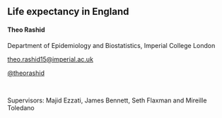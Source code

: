 <!-- .slide: data-background="#FBFBFB" -->
<!-- .slide: data-background-image="slides/_title/assets/LOGO_PEHC.png" data-background-size="25%" data-background-position="95% 95%"-->
<br>
<br>
<br>
<br>
<br>

## Life expectancy in England
<!-- .element style="text-align: left"-->

#### Theo Rashid
<!-- .element style="text-align: left"-->

Department of Epidemiology and Biostatistics, Imperial College London
<!-- .element style="text-align: left; font-size: 60%"-->

[theo.rashid15@imperial.ac.uk](mailto:theo.rashid15@imperial.ac.uk)
<!-- .element style="text-align: left; font-size: 40%"-->
[@theorashid](https://twitter.com/theorashid)
<!-- .element style="text-align: left; font-size: 40%"-->
<br>

Supervisors: Majid Ezzati, James Bennett, Seth Flaxman and Mireille Toledano <!-- .element style="text-align: left; font-size: 50%"-->